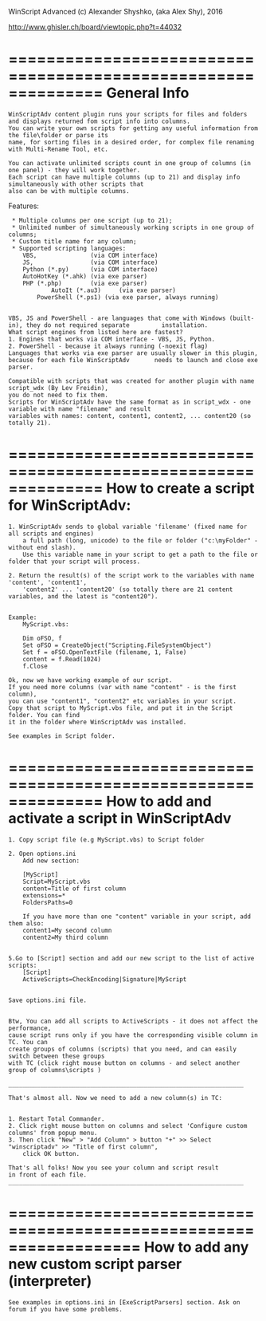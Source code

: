 WinScript Advanced
(c) Alexander Shyshko, (aka Alex Shy), 2016

http://www.ghisler.ch/board/viewtopic.php?t=44032

==============================================================
	General Info
==============================================================

	WinScriptAdv content plugin runs your scripts for files and folders and displays returned fom script info into columns.
	You can write your own scripts for getting any useful information from the file\folder or parse its 
	name, for sorting files in a desired order, for complex file renaming with Multi-Rename Tool, etc.

	You can activate unlimited scripts count in one group of columns (in one panel) - they will work together. 
	Each script can have multiple columns (up to 21) and display info simultaneously with other scripts that 
	also can be with multiple columns.

Features:
 
	 * Multiple columns per one script (up to 21); 
	 * Unlimited number of simultaneously working scripts in one group of columns;
	 * Custom title name for any column;
	 * Supported scripting languages: 
		VBS,               (via COM interface)
		JS,  	           (via COM interface)
		Python (*.py)      (via COM interface)
		AutoHotKey (*.ahk) (via exe parser)
		PHP (*.php)        (via exe parser)
                AutoIt (*.au3)     (via exe parser)
       		PowerShell (*.ps1) (via exe parser, always running)	

	
  	VBS, JS and PowerShell - are languages that come with Windows (built-in), they do not required separate 		installation.
 	What script engines from listed here are fastest? 
	1. Engines that works via COM interface - VBS, JS, Python.
	2. PowerShell - because it always running (-noexit flag)
	Languages that works via exe parser are usually slower in this plugin, because for each file WinScriptAdv 		needs to launch and close exe parser.

	Compatible with scripts that was created for another plugin with name script_wdx (By Lev Freidin), 
	you do not need to fix them.
	Scripts for WinScriptAdv have the same format as in script_wdx - one variable with name "filename" and result 
	variables with names: content, content1, content2, ... content20 (so totally 21).

 
==============================================================
	How to create a script for WinScriptAdv:
==============================================================

	1. WinScriptAdv sends to global variable 'filename' (fixed name for all scripts and engines) 
		a full path (long, unicode) to the file or folder ("c:\myFolder" - without end slash).
		Use this variable name in your script to get a path to the file or folder that your script will process.

	2. Return the result(s) of the script work to the variables with name 'content', 'content1', 
		'content2' ... 'content20' (so totally there are 21 content variables, and the latest is "content20"). 


	Example:
		MyScript.vbs:

		Dim oFSO, f 
		Set oFSO = CreateObject("Scripting.FileSystemObject")
		Set f = oFSO.OpenTextFile (filename, 1, False)  
		content = f.Read(1024) 
		f.Close 

	Ok, now we have working example of our script. 
	If you need more columns (var with name "content" - is the first column), 
	you can use "content1", "content2" etc variables in your script.
	Copy that script to MyScript.vbs file, and put it in the Script folder. You can find 
	it in the folder where WinScriptAdv was installed.

 	See examples in Script folder.


==============================================================
	How to add and activate a script in WinScriptAdv
==============================================================

	1. Copy script file (e.g MyScript.vbs) to Script folder

	2. Open options.ini
		Add new section:

		[MyScript]
		Script=MyScript.vbs
		content=Title of first column
		extensions=*
		FoldersPaths=0

        If you have more than one "content" variable in your script, add them also:
		content1=My second column   
		content2=My third column


	5.Go to [Script] section and add our new script to the list of active scripts:
		[Script]
		ActiveScripts=CheckEncoding|Signature|MyScript


	Save options.ini file.


	Btw, You can add all scripts to ActiveScripts - it does not affect the performance, 
	cause script runs only if you have the corresponding visible column in TC. You can 
	create groups of columns (scripts) that you need, and can easily switch between these groups 
	with TC (click right mouse button on columns - and select another group of columns\scripts ) 

	__________________________________________________________________

	That's almost all. Now we need to add a new column(s) in TC:


	1. Restart Total Commander.
	2. Click right mouse button on columns and select 'Configure custom columns' from popup menu.
	3. Then click "New" > "Add Column" > button "+" >> Select "winscriptadv" >> "Title of first column", 
		click OK button.

	That's all folks! Now you see your column and script result 
	in front of each file.
	__________________________________________________________________



==================================================================
	How to add any new custom script parser (interpreter)  
==================================================================

	See examples in options.ini in [ExeScriptParsers] section. Ask on forum if you have some problems.
		
		
		
		